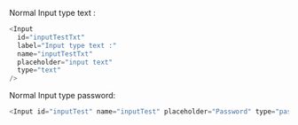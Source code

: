Normal Input type text :

```js
<Input
  id="inputTestTxt"
  label="Input type text :"
  name="inputTestTxt"
  placeholder="input text"
  type="text"
/>
```

Normal Input type password:

```js
<Input id="inputTest" name="inputTest" placeholder="Password" type="password" />
```
